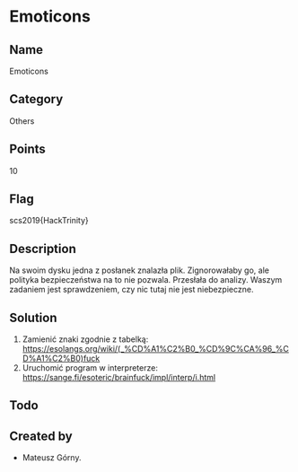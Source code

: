 # Emoticons

## Name
Emoticons

## Category
Others

## Points
10

## Flag
scs2019{HackTrinity}

## Description
Na swoim dysku jedna z posłanek znalazła plik. Zignorowałaby go, ale polityka bezpieczeństwa na to nie pozwala. Przesłała do analizy. Waszym zadaniem jest sprawdzeniem, czy nic tutaj nie jest niebezpieczne.

## Solution
1. Zamienić znaki zgodnie z tabelką: https://esolangs.org/wiki/(_%CD%A1%C2%B0_%CD%9C%CA%96_%CD%A1%C2%B0)fuck
2. Uruchomić program w interpreterze: https://sange.fi/esoteric/brainfuck/impl/interp/i.html

## Todo


## Created by
* Mateusz Górny.